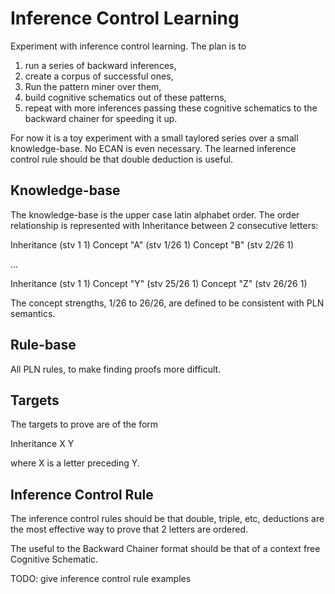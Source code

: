 Inference Control Learning
==========================

Experiment with inference control learning. The plan is to

1. run a series of backward inferences,
2. create a corpus of successful ones,
3. Run the pattern miner over them,
4. build cognitive schematics out of these patterns,
5. repeat with more inferences passing these cognitive schematics to
   the backward chainer for speeding it up.

For now it is a toy experiment with a small taylored series over a
small knowledge-base. No ECAN is even necessary. The learned inference
control rule should be that double deduction is useful.

Knowledge-base
--------------

The knowledge-base is the upper case latin alphabet order. The order
relationship is represented with Inheritance between 2 consecutive
letters:

Inheritance (stv 1 1)
  Concept "A" (stv 1/26 1)
  Concept "B" (stv 2/26 1)

...

Inheritance (stv 1 1)
  Concept "Y" (stv 25/26 1)
  Concept "Z" (stv 26/26 1)

The concept strengths, 1/26 to 26/26, are defined to be consistent
with PLN semantics.

Rule-base
---------

All PLN rules, to make finding proofs more difficult.

Targets
-------

The targets to prove are of the form

Inheritance
  X
  Y

where X is a letter preceding Y.

Inference Control Rule
----------------------

The inference control rules should be that double, triple, etc,
deductions are the most effective way to prove that 2 letters are
ordered.

The useful to the Backward Chainer format should be that of a context
free Cognitive Schematic.

TODO: give inference control rule examples
